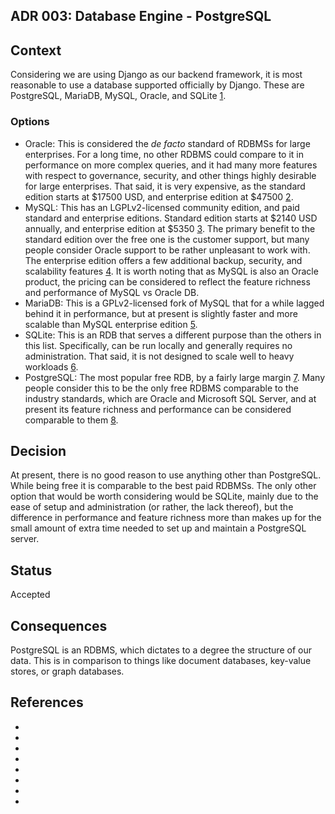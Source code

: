 ## ADR 003: Database Engine - PostgreSQL

## Context

Considering we are using Django as our backend framework, it is most reasonable to use a database supported officially by Django. These are PostgreSQL, MariaDB, MySQL, Oracle, and SQLite [1].

### Options
- Oracle: This is considered the *de facto* standard of RDBMSs for large enterprises. For a long time, no other RDBMS could compare to it in performance on more complex queries, and it had many more features with respect to governance, security, and other things highly desirable for large enterprises. That said, it is very expensive, as the standard edition starts at $17500 USD, and enterprise edition at $47500 [2].
- MySQL: This has an LGPLv2-licensed community edition, and paid standard and enterprise editions. Standard edition starts at $2140 USD annually, and enterprise edition at $5350 [3]. The primary benefit to the standard edition over the free one is the customer support, but many people consider Oracle support to be rather unpleasant to work with. The enterprise edition offers a few additional backup, security, and scalability features [4]. It is worth noting that as MySQL is also an Oracle product, the pricing can be considered to reflect the feature richness and performance of MySQL vs Oracle DB.
- MariaDB: This is a GPLv2-licensed fork of MySQL that for a while lagged behind it in performance, but at present is slightly faster and more scalable than MySQL enterprise edition [5].
- SQLite: This is an RDB that serves a different purpose than the others in this list. Specifically, can be run locally and generally requires no administration. That said, it is not designed to scale well to heavy workloads [6].
- PostgreSQL: The most popular free RDB, by a fairly large margin [7]. Many people consider this to be the only free RDBMS comparable to the industry standards, which are Oracle and Microsoft SQL Server, and at present its feature richness and performance can be considered comparable to them [8].

## Decision
At present, there is no good reason to use anything other than PostgreSQL. While being free it is comparable to the best paid RDBMSs. The only other option that would be worth considering would be SQLite, mainly due to the ease of setup and administration (or rather, the lack thereof), but the difference in performance and feature richness more than makes up for the small amount of extra time needed to set up and maintain a PostgreSQL server.

## Status
Accepted

## Consequences
PostgreSQL is an RDBMS, which dictates to a degree the structure of our data. This is in comparison to things like document databases, key-value stores, or graph databases.

## References

- [1]: https://docs.djangoproject.com/en/5.1/ref/databases/
- [2]: https://www.oracle.com/a/ocom/docs/corporate/pricing/technology-price-list-070617.pdf
- [3]: https://www.oracle.com/in/a/ocom/docs/corporate/pricing/mysql-pricelist-183985.pdf
- [4]: https://www.mysql.com/products/enterprise/compare/
- [5]: https://aws.amazon.com/compare/the-difference-between-mariadb-vs-mysql/
- [6]: https://www.sqlite.org/whentouse.html
- [7]: https://db-engines.com/en/ranking
- [8]: https://scalegrid.io/blog/postgresql-vs-oracle-difference-in-costs-ease-of-use-functionality/
